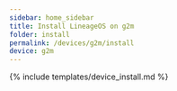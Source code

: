 ```yaml
---
sidebar: home_sidebar
title: Install LineageOS on g2m
folder: install
permalink: /devices/g2m/install
device: g2m
---
```

{% include templates/device_install.md %}
